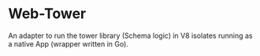 # Web-Tower

An adapter to run the tower library (Schema logic) in V8 
isolates running as a native App (wrapper written in Go).